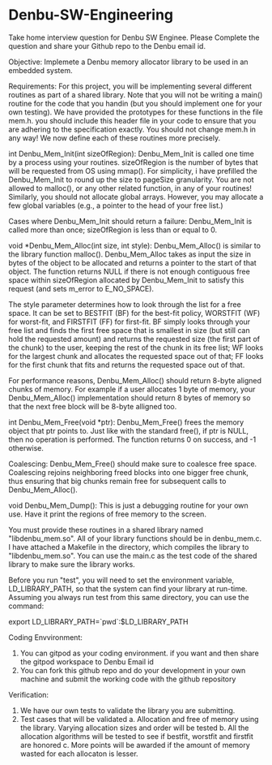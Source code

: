 # Denbu-SW-Engineering
Take home interview question for Denbu SW Enginee. Please Complete the question and share your Github repo to the Denbu email id. 

Objective:
Implemete a Denbu memory allocator library to be used in an embedded system. 

Requirements: 
For this project, you will be implementing several different routines as part of a shared library. Note that you will not be writing a main() routine for the code that you handin (but you should implement one for your own testing). We have provided the prototypes for these functions in the file mem.h. you should include this header file in your code to ensure that you are adhering to the specification exactly. You should not change mem.h in any way! We now define each of these routines more precisely.

   int Denbu_Mem_Init(int sizeOfRegion): Denbu_Mem_Init is called one time by a process using your routines. sizeOfRegion is the number of bytes that will be requested from OS using mmap().
    For simplicity, i have prefilled the Denbu_Mem_Init to round up the size to pageSize granularity. You are not allowed to malloc(), or any other related function, in any of your routines! Similarly, you should not allocate global arrays. However, you may allocate a few global variables (e.g., a pointer to the head of your free list.)

Cases where Denbu_Mem_Init should return a failure: Denbu_Mem_Init is called more than once; sizeOfRegion is less than or equal to 0.

   void *Denbu_Mem_Alloc(int size, int style): Denbu_Mem_Alloc() is similar to the library function malloc(). Denbu_Mem_Alloc takes as input the size in bytes of the object to be allocated and returns a pointer to the start of that object. The function returns NULL if there is not enough contiguous free space within sizeOfRegion allocated by Denbu_Mem_Init to satisfy this request (and sets m_error to E_NO_SPACE).

   The style parameter determines how to look through the list for a free space. It can be set to BESTFIT (BF) for the best-fit policy, WORSTFIT (WF) for worst-fit, and FIRSTFIT (FF) for first-fit. BF simply looks through your free list and finds the first free space that is smallest in size (but still can hold the requested amount) and returns the requested size (the first part of the chunk) to the user, keeping the rest of the chunk in its free list; WF looks for the largest chunk and allocates the requested space out of that; FF looks for the first chunk that fits and returns the requested space out of that.

   For performance reasons, Denbu_Mem_Alloc() should return 8-byte aligned chunks of memory. For example if a user allocates 1 byte of memory, your Denbu_Mem_Alloc() implementation should return 8 bytes of memory so that the next free block will be 8-byte alligned too.

   int Denbu_Mem_Free(void *ptr): Denbu_Mem_Free() frees the memory object that ptr points to. Just like with the standard free(), if ptr is NULL, then no operation is performed. The function returns 0 on success, and -1 otherwise.

   Coalescing: Denbu_Mem_Free() should make sure to coalesce free space. Coalescing rejoins neighboring freed blocks into one bigger free chunk, thus ensuring that big chunks remain free for subsequent calls to Denbu_Mem_Alloc().

   void Denbu_Mem_Dump(): This is just a debugging routine for your own use. Have it print the regions of free memory to the screen.

You must provide these routines in a shared library named "libdenbu_mem.so". All of your library functions should be in denbu_mem.c. I have attached a Makefile in the directory, which compiles the library to "libdenbu_mem.so". You can use the main.c as the test code of the shared library to make sure the library works. 

Before you run "test", you will need to set the environment variable, LD_LIBRARY_PATH, so that the system can find your library at run-time. Assuming you always run test from this same directory, you can use the command:

export LD_LIBRARY_PATH=\`pwd\`:$LD_LIBRARY_PATH

Coding Envvironment: 
1. You can gitpod as your coding environment. if you want and then share the gitpod workspace to Denbu Email id
2. You can fork this github repo and do your development in your own machine and submit the working code with the github repository 

Verification:
1. We have our own tests to validate the library you are submitting. 
2. Test cases that will be validated 
       a. Allocation and free of memory using the library. Varying allocation sizes and order will be tested 
       b. All the allocation algorithms will be tested to see if bestfit, worstfit and firstfit are honored 
       c. More points will be awarded if the amount of memory wasted for each allocaton is lesser. 
